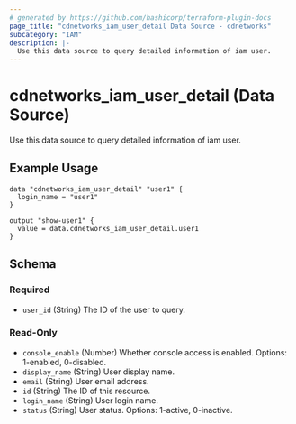 ```yaml
---
# generated by https://github.com/hashicorp/terraform-plugin-docs
page_title: "cdnetworks_iam_user_detail Data Source - cdnetworks"
subcategory: "IAM"
description: |-
  Use this data source to query detailed information of iam user.
---
```


# cdnetworks_iam_user_detail (Data Source)
Use this data source to query detailed information of iam user.

## Example Usage

```hcl
data "cdnetworks_iam_user_detail" "user1" {
  login_name = "user1"
}
 
output "show-user1" {
  value = data.cdnetworks_iam_user_detail.user1
}
```


<!-- schema generated by tfplugindocs -->
## Schema

### Required

- `user_id` (String) The ID of the user to query.

### Read-Only

- `console_enable` (Number) Whether console access is enabled. Options: 1-enabled, 0-disabled.
- `display_name` (String) User display name.
- `email` (String) User email address.
- `id` (String) The ID of this resource.
- `login_name` (String) User login name.
- `status` (String) User status. Options: 1-active, 0-inactive.
